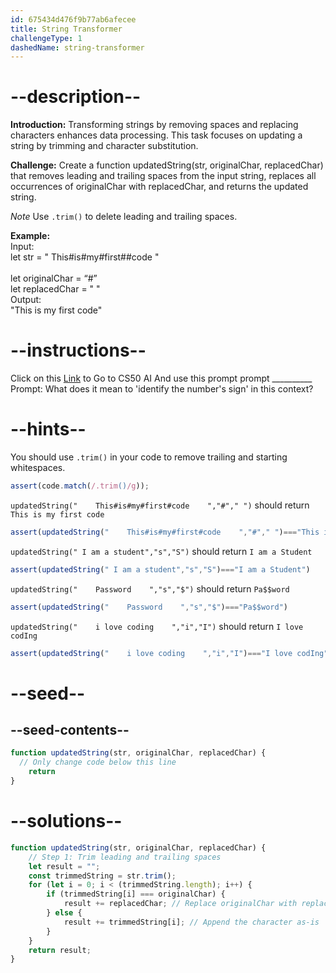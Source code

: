 ```yaml
---
id: 675434d476f9b77ab6afecee
title: String Transformer
challengeType: 1
dashedName: string-transformer
---
```


# --description--

**Introduction:**
Transforming strings by removing spaces and replacing characters enhances data processing. This task focuses on updating a string by trimming and character substitution.
<br>

**Challenge:**
Create a function updatedString(str, originalChar, replacedChar) that removes leading and trailing spaces from the input string, replaces all occurrences of originalChar with replacedChar, and returns the updated string.

*Note*
Use `.trim()` to delete leading and trailing spaces.

**Example:**
<br>
Input:
<br>
let str = " 	This#is#my#first##code	"	
<br>
let originalChar = “#”
<br>
let replacedChar = " "
<br>
Output: 
<br>
"This is my first code"

# --instructions--

Click on this <a href = "https://cs50.ai/chat">Link</a>  to Go to CS50 AI 
And use this prompt prompt __________
Prompt: What does it mean to 'identify the number's sign' in this context?

# --hints--

You should use `.trim()`  in your code to remove trailing and starting whitespaces.

```js
assert(code.match(/.trim()/g));
```

`updatedString("    This#is#my#first#code    ","#"," ")` should return `This is my first code`

```js
assert(updatedString("    This#is#my#first#code    ","#"," ")==="This is my first code")
```

`updatedString(" I am a student","s","S")` should return `I am a Student`

```js
assert(updatedString(" I am a student","s","S")==="I am a Student")
```

`updatedString("    Password    ","s","$")` should return `Pa$$word`

```js
assert(updatedString("    Password    ","s","$")==="Pa$$word")
```

`updatedString("    i love coding    ","i","I")` should return `I love codIng`

```js
assert(updatedString("    i love coding    ","i","I")==="I love codIng")
```

# --seed--
## --seed-contents--

```js
function updatedString(str, originalChar, replacedChar) {
  // Only change code below this line
	return
}
```

# --solutions--

```js
function updatedString(str, originalChar, replacedChar) {
    // Step 1: Trim leading and trailing spaces
    let result = "";
	const trimmedString = str.trim();
    for (let i = 0; i < (trimmedString.length); i++) {
        if (trimmedString[i] === originalChar) {
            result += replacedChar; // Replace originalChar with replacedChar
        } else {
            result += trimmedString[i]; // Append the character as-is
        }
    }
    return result;
}
```

